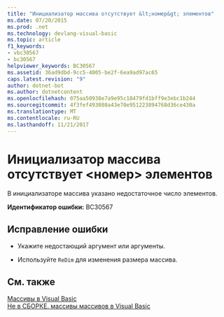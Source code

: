 ```yaml
---
title: "Инициализатор массива отсутствует &lt;номер&gt; элементов"
ms.date: 07/20/2015
ms.prod: .net
ms.technology: devlang-visual-basic
ms.topic: article
f1_keywords:
- vbc30567
- bc30567
helpviewer_keywords: BC30567
ms.assetid: 36ad9dbd-9cc5-4005-be2f-6ea9ad97ac65
caps.latest.revision: "9"
author: dotnet-bot
ms.author: dotnetcontent
ms.openlocfilehash: 075aa50938e7a9e95c18479fd1bff9e3ebc1b244
ms.sourcegitcommit: 4f3fef493080a43e70e951223894768d36ce430a
ms.translationtype: MT
ms.contentlocale: ru-RU
ms.lasthandoff: 11/21/2017
---
```

# <a name="array-initializer-is-missing-ltnumbergt-elements"></a>Инициализатор массива отсутствует &lt;номер&gt; элементов
В инициализаторе массива указано недостаточное число элементов.  
  
 **Идентификатор ошибки:** BC30567  
  
## <a name="to-correct-this-error"></a>Исправление ошибки  
  
-   Укажите недостающий аргумент или аргументы.  
  
-   Используйте `ReDim` для изменения размера массива.  
  
## <a name="see-also"></a>См. также  
 [Массивы в Visual Basic](~/docs/visual-basic/programming-guide/language-features/arrays/index.md)  
 [Не в СБОРКЕ. массивы массивов в Visual Basic](http://msdn.microsoft.com/en-us/05c12439-ee8f-4fef-ba75-b35402b67ab9)
